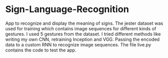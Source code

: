 # Sign-Language-Recognition
App to recognize and display the meaning of signs. The jester dataset was used for training which contains image sequences for different kinds of gestures. I used 5 gestures from the dataset. I tried different methods like writing my own CNN, retraining Inception and VGG. Passing the encoded data to a custom RNN to recognize image sequences. The file live.py contains the code to test the app.
